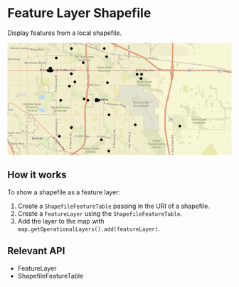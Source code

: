 # Feature Layer Shapefile

Display features from a local shapefile.
  
![](FeatureLayerShapefile.png)

## How it works

To show a shapefile as a feature layer:


  1. Create a `ShapefileFeatureTable` passing in the URI of a shapefile.
  2. Create a `FeatureLayer` using the `ShapefileFeatureTable`.
  3. Add the layer to the map with `map.getOperationalLayers().add(featureLayer)`.


## Relevant API


  * FeatureLayer
  * ShapefileFeatureTable


